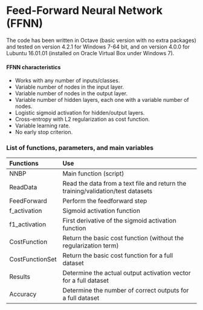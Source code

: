 # Feed-Forward Neural Network (FFNN)

The code has been written in Octave (basic version with no extra packages) and tested on version 4.2.1 for Windows 7-64 bit, and on version 4.0.0 for Lubuntu 16.01.01 (installed on Oracle Virtual Box under Windows 7).

#### FFNN characteristics

- Works with any number of inputs/classes.
- Variable number of nodes in the input layer.
- Variable number of nodes in the output layer.
- Variable number of hidden layers, each one with a variable number of nodes.
- Logistic sigmoid activation for hidden/output layers.
- Cross-entropy with L2 regularization as cost function.
- Variable learning rate.
- No early stop criterion.

### List of functions, parameters, and main variables

|Functions|Use|
|:--------|:------|
|NNBP|Main function (script)|
|ReadData|Read the data from a text file and return the training/validation/test datasets|
|FeedForward|Perform the feedforward step|
|f_activation|Sigmoid activation function|
|f1_activation|First derivative of the sigmoid activation function|
|CostFunction|Return the basic cost function (without the regularization term)|
|CostFunctionSet|Return the basic cost function for a full dataset|
|Results|Determine the actual output activation vector for a full dataset|
|Accuracy|Determine the number of correct outputs for a full dataset|
